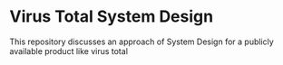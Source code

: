 # Virus Total System Design
This repository discusses an approach of System Design for a publicly available product like virus total
